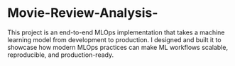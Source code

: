 # Movie-Review-Analysis-
This project is an end-to-end MLOps implementation that takes a machine learning model from development to production. I designed and built it to showcase how modern MLOps practices can make ML workflows scalable, reproducible, and production-ready.

